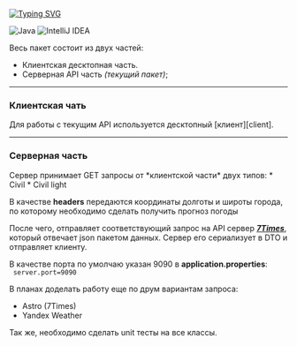 [![Typing SVG](https://readme-typing-svg.herokuapp.com?size=35&color=C54DF7FF&lines=Сервер+прогноза+погоды)](https://git.io/typing-svg)

![Java](https://img.shields.io/badge/java-%23ED8B00.svg?style=for-the-badge&logo=java&logoColor=white)
![IntelliJ IDEA](https://img.shields.io/badge/IntelliJIDEA-000000.svg?style=for-the-badge&logo=intellij-idea&logoColor=white)

Весь пакет состоит из двух частей:
- Клиентская десктопная часть.
- Серверная API часть *(текущий пакет)*;

***

<h3>Клиентская чать</h3>
Для работы с текущим API используется десктопный [клиент][client].

<br>

***

<h3>Серверная часть</h3>
Сервер принимает GET запросы от *клиентской части* двух типов:
* Civil 
* Civil light

В качестве **headers** передаются координаты долготы и широты города, по которому необходимо сделать получить прогноз погоды 

После чего, отправляет соответствующий запрос на API сервер [***7Times***][7times_server], который отвечает json пакетом данных.
Сервер его сериализует в DTO и отправляет клиенту.

В качестве порта по умолчаю указан 9090 в **application.properties**:
<br><code>
server.port=9090
</code>

В планах доделать работу еще по друм вариантам запроса:
* Astro (7Times)
* Yandex Weather

Так же, необходимо сделать unit тесты на все классы.

[client]: https://github.com/SergeyMazurtsev/Simple_Weather_Forecast
[7times_server]: http://www.7timer.info